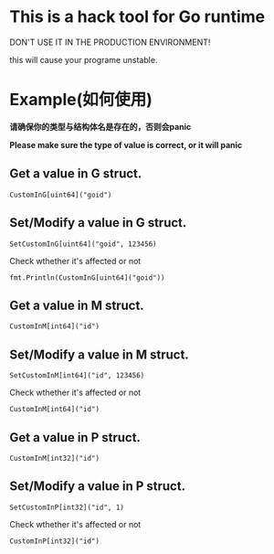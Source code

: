 # This is a hack tool for Go runtime

DON'T USE IT IN THE PRODUCTION ENVIRONMENT!

this will cause your programe unstable.

# Example(如何使用)

**请确保你的类型与结构体名是存在的，否则会panic**

**Please make sure the type of value is correct, or it will panic**

## Get a value in G struct.

```
CustomInG[uint64]("goid")
```

## Set/Modify a value in G struct.

```
SetCustomInG[uint64]("goid", 123456)
```

Check wthether it's affected or not


```
fmt.Println(CustomInG[uint64]("goid"))
```


## Get a value in M struct.
```
CustomInM[int64]("id")
```


## Set/Modify a value in M struct.
```
SetCustomInM[int64]("id", 123456)
```
Check wthether it's affected or not


```
CustomInM[int64]("id")
```


## Get a value in P struct.
```
CustomInM[int32]("id")
```


## Set/Modify a value in P struct.
```
SetCustomInP[int32]("id", 1)
```
Check wthether it's affected or not


```
CustomInP[int32]("id")
```


